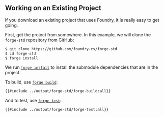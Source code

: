 ## Working on an Existing Project

If you download an existing project that uses Foundry, it is really easy to get going.

First, get the project from somewhere. In this example, we will clone the `forge-std` repository from GitHub:

```sh
$ git clone https://github.com/foundry-rs/forge-std
$ cd forge-std
$ forge install
```

We run [`forge install`](../reference/forge/forge-install.md) to install the submodule dependencies that are in the project.

To build, use [`forge build`](../reference/forge/forge-build.md):

```sh
{{#include ../output/forge-std/forge-build:all}}
```

And to test, use [`forge test`](../reference/forge/forge-test.md):

```sh
{{#include ../output/forge-std/forge-test:all}}
```
